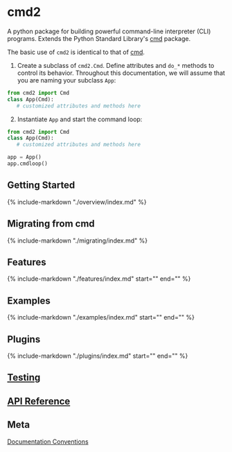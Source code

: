 # cmd2

A python package for building powerful command-line interpreter (CLI) programs. Extends the Python Standard Library's [cmd](https://docs.python.org/3/library/cmd.html) package.

The basic use of `cmd2` is identical to that of [cmd](https://docs.python.org/3/library/cmd.html).

1.  Create a subclass of `cmd2.Cmd`. Define attributes and `do_*` methods to control its behavior. Throughout this documentation, we will assume that you are naming your subclass `App`:

```py title="Creating a class inherited from cmd2.Cmd" linenums="1"
from cmd2 import Cmd
class App(Cmd):
   # customized attributes and methods here
```

2.  Instantiate `App` and start the command loop:

```py title="Instatiating and starting a cmd2 app" linenums="1" hl_lines="5-6"
from cmd2 import Cmd
class App(Cmd):
   # customized attributes and methods here

app = App()
app.cmdloop()
```

## Getting Started

{%
   include-markdown "./overview/index.md"
%}

## Migrating from cmd

{%
   include-markdown "./migrating/index.md"
%}

## Features

{%
   include-markdown "./features/index.md"
    start="<!--intro-start-->"
    end="<!--intro-end-->"
%}

## Examples

{%
   include-markdown "./examples/index.md"
    start="<!--intro-start-->"
    end="<!--intro-end-->"
%}

## Plugins

{%
   include-markdown "./plugins/index.md"
    start="<!--intro-start-->"
    end="<!--intro-end-->"
%}

## [Testing](testing.md)

## [API Reference](api/index.md)

## Meta

[Documentation Conventions](doc_conventions.md)
